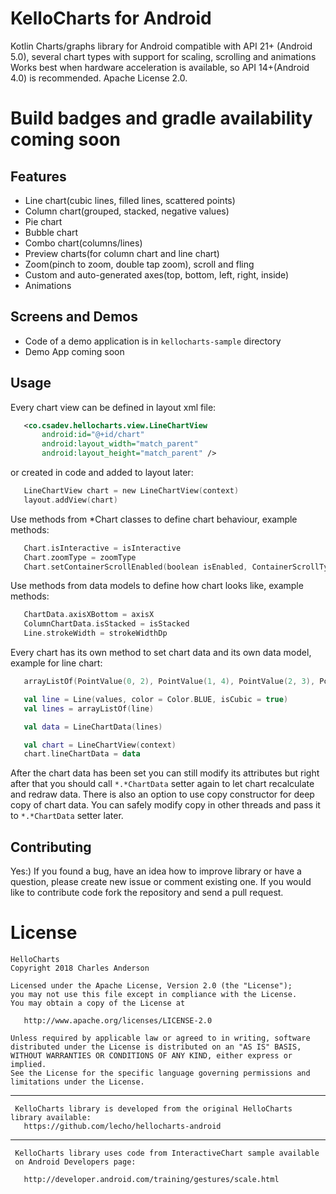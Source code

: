 # KelloCharts for Android
Kotlin Charts/graphs library for Android compatible with API 21+ (Android 5.0), several chart types with support for scaling, scrolling and animations
Works best when hardware acceleration is available, so API 14+(Android 4.0) is recommended.
Apache License 2.0.

# Build badges and gradle availability coming soon

## Features

 - Line chart(cubic lines, filled lines, scattered points)
 - Column chart(grouped, stacked, negative values)
 - Pie chart
 - Bubble chart
 - Combo chart(columns/lines)
 - Preview charts(for column chart and line chart)
 - Zoom(pinch to zoom, double tap zoom), scroll and fling
 - Custom and auto-generated axes(top, bottom, left, right, inside)
 - Animations

## Screens and Demos

 - Code of a demo application is in `kellocharts-sample` directory 
 - Demo App coming soon

## Usage

Every chart view can be defined in layout xml file:

 ```xml
    <co.csadev.hellocharts.view.LineChartView
        android:id="@+id/chart"
        android:layout_width="match_parent"
        android:layout_height="match_parent" />
 ```

 or created in code and added to layout later:

 ```Kotlin
    LineChartView chart = new LineChartView(context)
    layout.addView(chart)
 ```

 Use methods from *Chart classes to define chart behaviour, example methods:

 ```Kotlin
    Chart.isInteractive = isInteractive
    Chart.zoomType = zoomType
    Chart.setContainerScrollEnabled(boolean isEnabled, ContainerScrollType type)
 ```

 Use methods from data models to define how chart looks like, example methods:

 ```Kotlin
    ChartData.axisXBottom = axisX
    ColumnChartData.isStacked = isStacked
    Line.strokeWidth = strokeWidthDp
 ```

 Every chart has its own method to set chart data and its own data model, example for line chart:

 ```Kotlin
    arrayListOf(PointValue(0, 2), PointValue(1, 4), PointValue(2, 3), PointValue(3, 4))

    val line = Line(values, color = Color.BLUE, isCubic = true)
    val lines = arrayListOf(line)

    val data = LineChartData(lines)

    val chart = LineChartView(context)
    chart.lineChartData = data
 ```

 After the chart data has been set you can still modify its attributes but right after that you should call
 `*.*ChartData` setter again to let chart recalculate and redraw data. There is also an option to use copy constructor for deep copy of
 chart data. You can safely modify copy in other threads and pass it to `*.*ChartData` setter later.


## Contributing

Yes:) If you found a bug, have an idea how to improve library or have a question, please create new issue or comment existing one. If you would like to contribute code fork the repository and send a pull request.

# License

	HelloCharts	
    Copyright 2018 Charles Anderson

    Licensed under the Apache License, Version 2.0 (the "License");
    you may not use this file except in compliance with the License.
    You may obtain a copy of the License at

       http://www.apache.org/licenses/LICENSE-2.0

    Unless required by applicable law or agreed to in writing, software
    distributed under the License is distributed on an "AS IS" BASIS,
    WITHOUT WARRANTIES OR CONDITIONS OF ANY KIND, either express or implied.
    See the License for the specific language governing permissions and
    limitations under the License.

---
     KelloCharts library is developed from the original HelloCharts library available:
       https://github.com/lecho/hellocharts-android

---
     KelloCharts library uses code from InteractiveChart sample available 
     on Android Developers page:
	 
       http://developer.android.com/training/gestures/scale.html
